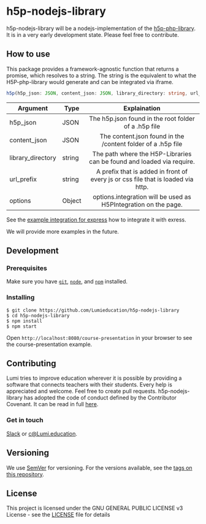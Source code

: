 # h5p-nodejs-library

h5p-nodejs-library will be a nodejs-implementation of the [h5p-php-library](https://github.com/h5p/h5p-php-library). It is in a very early development state. Please feel free to contribute.

## How to use

This package provides a framework-agnostic function that returns a promise, which resolves to a string. The string is the equivalent to what the H5P-php-library would generate and can be integrated via iframe.

```ts
h5p(h5p_json: JSON, content_json: JSON, library_directory: string, url_prefix: string, options: Object): Promise<H5PPage>;
```

| Argument          | Type   |                                   Explaination                                   |
| ----------------- | ------ | :------------------------------------------------------------------------------: |
| h5p_json          | JSON   |               The h5p.json found in the root folder of a .h5p file               |
| content_json      | JSON   |           The content.json found in the /content folder of a .h5p file           |
| library_directory | string |      The path where the H5P-Libraries can be found and loaded via require.       |
| url_prefix        | string | A prefix that is added in front of every js or css file that is loaded via http. |
| options           | Object |         options.integration will be used as H5PIntegration on the page.          |

See the [example integration for express](./examples/express.js) how to integrate it with exress.

We will provide more examples in the future.

## Development

### Prerequisites

Make sure you have [`git`](https://git-scm.com/), [`node`](https://nodejs.org/), and [`npm`](https://www.npmjs.com/get-npm) installed.

### Installing

```
$ git clone https://github.com/Lumieducation/h5p-nodejs-library
$ cd h5p-nodejs-library
$ npm install
$ npm start
```

Open `http://localhost:8080/course-presentation` in your browser to see the course-presentation example.

## Contributing

Lumi tries to improve education wherever it is possible by providing a software that connects teachers with their students. Every help is appreciated and welcome.
Feel free to create pull requests.
h5p-nodejs-library has adopted the code of conduct defined by the Contributor Covenant. It can be read in full [here](./CODE-OF-CONDUCT.md).

### Get in touch

[Slack](https://join.slack.com/t/lumi-education/shared_invite/enQtMjY0MTM2NjIwNDU0LWU3YzVhZjdkNGFjZGE1YThjNzBiMmJjY2I2ODk2MzAzNDE3YzI0MmFkOTdmZWZhOTBmY2RjOTc3ZmZmOWMxY2U) or [c@Lumi.education](mailto:c@Lumi.education).

## Versioning

We use [SemVer](http://semver.org/) for versioning. For the versions available, see the [tags on this repository](https://github.com/Lumieducation/Lumi/tags).

## License

This project is licensed under the GNU GENERAL PUBLIC LICENSE v3 License - see the [LICENSE](LICENSE) file for details

